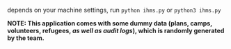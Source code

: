 depends on your machine settings, run
`python ihms.py` or `python3 ihms.py`

**NOTE: This application comes with some dummy data (plans, camps, volunteers, refugees, _as well as audit logs_), which is randomly generated by the team.**